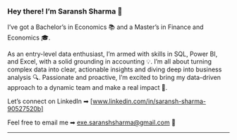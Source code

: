 ### Hey there! I’m Saransh Sharma 👋

I’ve got a Bachelor’s in Economics 📚 and a Master’s in Finance and Economics 🎓.

As an entry-level data enthusiast, I’m armed with skills in SQL, Power BI, and Excel, with a solid grounding in accounting 💡. I’m all about turning complex data into clear, actionable insights and diving deep into business analysis 🔍. Passionate and proactive, I’m excited to bring my data-driven approach to a dynamic team and make a real impact 🚀.

Let’s connect on LinkedIn ➡︎ [www.linkedin.com/in/saransh-sharma-90527520b]

Feel free to email me ➡︎ exe.saranshsharma@gmail.com 📧

---

<!---
Saransh-sharma-17/Saransh-sharma-17 is a ✨ special ✨ repository because its `README.md` (this file) appears on your GitHub profile.
You can click the Preview link to take a look at your changes.
--->
